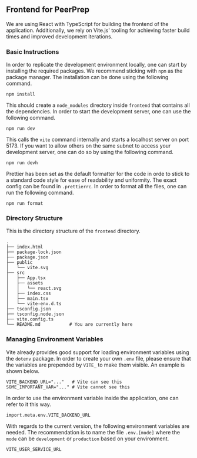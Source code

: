 ## Frontend for PeerPrep

We are using React with TypeScript for building the frontend of the application. Additionally, we rely on Vite.js' tooling for achieving faster build times and improved development iterations.

### Basic Instructions

In order to replicate the development environment locally, one can start by installing the required packages. We recommend sticking with `npm` as the package manager. The installation can be done using the following command.

```
npm install
```

This should create a `node_modules` directory inside `frontend` that contains all the dependencies.
In order to start the development server, one can use the following command.

```
npm run dev
```

This calls the `vite` command internally and starts a localhost server on port 5173. If you want to allow others on the same subnet to access your development server, one can do so by using the following command.

```
npm run devh
```

Prettier has been set as the default formatter for the code in orde to stick to a standard code style for ease of readability and uniformity. The exact config can be found in `.prettierrc`. In order to format all the files, one can run the following command.

```
npm run format
```

### Directory Structure

This is the directory structure of the `frontend` directory.

```
.
├── index.html
├── package-lock.json
├── package.json
├── public
│   └── vite.svg
├── src
│   ├── App.tsx
│   ├── assets
│   │   └── react.svg
│   ├── index.css
│   ├── main.tsx
│   └── vite-env.d.ts
├── tsconfig.json
├── tsconfig.node.json
├── vite.config.ts
└── README.md           # You are currently here
```

### Managing Environment Variables

Vite already provides good support for loading environment variables using the `dotenv` package. In order to create your own `.env` file, please ensure that the variables are prepended by `VITE_` to make them visible. An example is shown below.

```
VITE_BACKEND_URL="..."   # Vite can see this
SOME_IMPORTANT_VAR="..." # Vite cannot see this
```

In order to use the environment variable inside the application, one can refer to it this way.

```
import.meta.env.VITE_BACKEND_URL
```

With regards to the current version, the following environment variables are needed. The recommendation is to name the file `.env.[mode]` where the `mode` can be `development` or `production` based on your environment.

```
VITE_USER_SERVICE_URL
```
